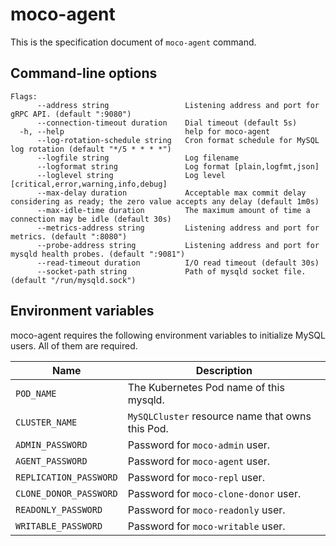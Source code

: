 # moco-agent

This is the specification document of `moco-agent` command.

## Command-line options

```
Flags:
      --address string                 Listening address and port for gRPC API. (default ":9080")
      --connection-timeout duration    Dial timeout (default 5s)
  -h, --help                           help for moco-agent
      --log-rotation-schedule string   Cron format schedule for MySQL log rotation (default "*/5 * * * *")
      --logfile string                 Log filename
      --logformat string               Log format [plain,logfmt,json]
      --loglevel string                Log level [critical,error,warning,info,debug]
      --max-delay duration             Acceptable max commit delay considering as ready; the zero value accepts any delay (default 1m0s)
      --max-idle-time duration         The maximum amount of time a connection may be idle (default 30s)
      --metrics-address string         Listening address and port for metrics. (default ":8080")
      --probe-address string           Listening address and port for mysqld health probes. (default ":9081")
      --read-timeout duration          I/O read timeout (default 30s)
      --socket-path string             Path of mysqld socket file. (default "/run/mysqld.sock")
```

## Environment variables

moco-agent requires the following environment variables to initialize MySQL users.
All of them are required.

| Name                   | Description                                      |
| ---------------------- | ------------------------------------------------ |
| `POD_NAME`             | The Kubernetes Pod name of this mysqld.          |
| `CLUSTER_NAME`         | `MySQLCluster` resource name that owns this Pod. |
| `ADMIN_PASSWORD`       | Password for `moco-admin` user.                  |
| `AGENT_PASSWORD`       | Password for `moco-agent` user.                  |
| `REPLICATION_PASSWORD` | Password for `moco-repl` user.                   |
| `CLONE_DONOR_PASSWORD` | Password for `moco-clone-donor` user.            |
| `READONLY_PASSWORD`    | Password for `moco-readonly` user.               |
| `WRITABLE_PASSWORD`    | Password for `moco-writable` user.               |
